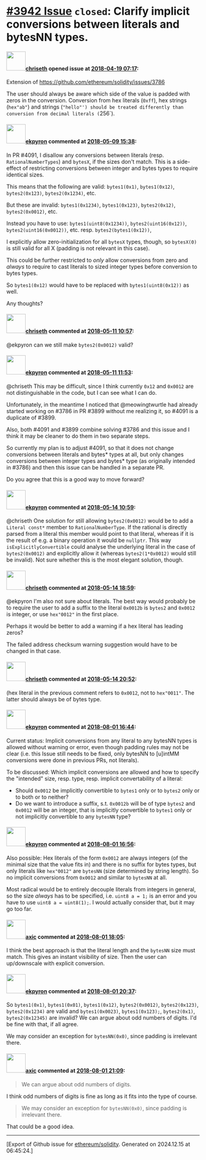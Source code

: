 # [\#3942 Issue](https://github.com/ethereum/solidity/issues/3942) `closed`: Clarify implicit conversions between literals and bytesNN types.

#### <img src="https://avatars.githubusercontent.com/u/9073706?v=4" width="50">[chriseth](https://github.com/chriseth) opened issue at [2018-04-19 07:17](https://github.com/ethereum/solidity/issues/3942):

Extension of https://github.com/ethereum/solidity/issues/3786

The user should always be aware which side of the value is padded with zeros in the conversion. Conversion from hex literals (`0xff`), hex strings (`hex"ab"`) and strings (`"hello"') should be treated differently than conversion from decimal literals (`256`).

#### <img src="https://avatars.githubusercontent.com/u/1347491?v=4" width="50">[ekpyron](https://github.com/ekpyron) commented at [2018-05-09 15:38](https://github.com/ethereum/solidity/issues/3942#issuecomment-387781941):

In PR #4091, I disallow any conversions between literals (resp. ``RationalNumberTypes``) and ``bytesX``, if the sizes don't match. This is a side-effect of restricting conversions between integer and bytes types to require identical sizes.

This means that the following are valid:
  ``bytes1(0x1)``,   ``bytes1(0x12)``,  ``bytes2(0x123)``,  ``bytes2(0x1234)``, etc.

But these are invalid:
  ``bytes1(0x1234)``,  ``bytes1(0x123)``, ``bytes2(0x12)``, ``bytes2(0x0012)``, etc.

Instead you have to use:
  ``bytes1(uint8(0x1234))``, ``bytes2(uint16(0x12))``, ``bytes2(uint16(0x0012))``, etc.
resp.
 ``bytes2(bytes1(0x12))``,


I explicitly allow zero-initialization for all ``bytesX`` types, though, so ``bytesX(0)`` is still valid for all X (padding is not relevant in this case).

This could be further restricted to *only* allow conversions from zero and *always* to require to cast literals to sized integer types before conversion to bytes types.

So ``bytes1(0x12)`` would have to be replaced with ``bytes1(uint8(0x12))`` as well.

Any thoughts?

#### <img src="https://avatars.githubusercontent.com/u/9073706?v=4" width="50">[chriseth](https://github.com/chriseth) commented at [2018-05-11 10:57](https://github.com/ethereum/solidity/issues/3942#issuecomment-388331832):

@ekpyron can we still make `bytes2(0x0012)` valid?

#### <img src="https://avatars.githubusercontent.com/u/1347491?v=4" width="50">[ekpyron](https://github.com/ekpyron) commented at [2018-05-11 11:53](https://github.com/ethereum/solidity/issues/3942#issuecomment-388342204):

@chriseth This may be difficult, since I think currently ``0x12`` and ``0x0012`` are not distinguishable in the code, but I can see what I can do.

Unfortunately, in the meantime I noticed that @meowingtwurtle had already started working on #3786 in PR #3899 without me realizing it, so #4091 is a duplicate of #3899.

Also, both #4091 and #3899 combine solving #3786 and this issue and I think it may be cleaner to do them in two separate steps.

So currently my plan is to adjust #4091, so that it does not change conversions between literals and bytes* types at all, but only changes conversions between integer types and bytes* type (as originally intended in #3786) and then this issue can be handled in a separate PR.

Do you agree that this is a good way to move forward?

#### <img src="https://avatars.githubusercontent.com/u/1347491?v=4" width="50">[ekpyron](https://github.com/ekpyron) commented at [2018-05-14 10:59](https://github.com/ethereum/solidity/issues/3942#issuecomment-388778302):

@chriseth One solution for still allowing ``bytes2(0x0012)`` would be to add a ``Literal const*`` member to ``RationalNumberType``. If the rational is directly parsed from a literal this member would point to that literal, whereas if it is the result of e.g. a binary operation it would be ``nullptr``. This way ``isExplicitlyConvertible`` could analyse the underlying literal in the case of ``bytes2(0x0012)`` and explicitly allow it (whereas ``bytes2(1*0x0012)`` would still be invalid). Not sure whether this is the most elegant solution, though.

#### <img src="https://avatars.githubusercontent.com/u/9073706?v=4" width="50">[chriseth](https://github.com/chriseth) commented at [2018-05-14 18:59](https://github.com/ethereum/solidity/issues/3942#issuecomment-388926203):

@ekpyron I'm also not sure about literals. The best way would probably be to require the user to add a suffix to the literal `0x0012b` is `bytes2` and `0x0012` is integer, or use `hex"0012"` in the first place.

Perhaps it would be better to add a warning if a hex literal has leading zeros?

The failed address checksum warning suggestion would have to be changed in that case.

#### <img src="https://avatars.githubusercontent.com/u/9073706?v=4" width="50">[chriseth](https://github.com/chriseth) commented at [2018-05-14 20:52](https://github.com/ethereum/solidity/issues/3942#issuecomment-388958909):

(hex literal in the previous comment refers to `0x0012`, not to `hex"0011"`. The latter should always be of bytes type.

#### <img src="https://avatars.githubusercontent.com/u/1347491?v=4" width="50">[ekpyron](https://github.com/ekpyron) commented at [2018-08-01 16:44](https://github.com/ethereum/solidity/issues/3942#issuecomment-409641406):

Current status:
Implicit conversions from any literal to any bytesNN types is allowed without warning or error, even though padding rules may not be clear (i.e. this Issue still needs to be fixed, only bytesNN to [u]intMM conversions were done in previous PRs, not literals).

To be discussed:
Which implicit conversions are allowed and how to specify the "intended" size, resp. type, resp. implicit convertability of a literal:
  - Should ``0x0012`` be implicitly convertible to ``bytes1`` only or to ``bytes2`` only or to both or to neither?
  - Do we want to introduce a suffix, s.t. ``0x0012b`` will be of type ``bytes2`` and ``0x0012`` will be an integer, that is implicitly convertible to ``bytes1`` only or not implicitly convertible to any ``bytesNN`` type?

#### <img src="https://avatars.githubusercontent.com/u/1347491?v=4" width="50">[ekpyron](https://github.com/ekpyron) commented at [2018-08-01 16:56](https://github.com/ethereum/solidity/issues/3942#issuecomment-409645529):

Also possible: Hex literals of the form ``0x0012`` are always integers (of the minimal size that the value fits in) and there is no suffix for bytes types, but only literals like ``hex"0012"`` are ``bytesNN`` (size determined by string length). So no implicit conversions from ``0x0012`` and similar to ``bytesNN`` at all.

Most radical would be to entirely decouple literals from integers in general, so the size *always* has to be specified, i.e. ``uint8 a = 1;`` is an error and you have to use ``uint8 a = uint8(1);``. I would actually consider that, but it may go too far.

#### <img src="https://avatars.githubusercontent.com/u/20340?v=4" width="50">[axic](https://github.com/axic) commented at [2018-08-01 18:05](https://github.com/ethereum/solidity/issues/3942#issuecomment-409667709):

I think the best approach is that the literal length and the `bytesNN` size must match. This gives an instant visibility of size. Then the user can up/downscale with explicit conversion.

#### <img src="https://avatars.githubusercontent.com/u/1347491?v=4" width="50">[ekpyron](https://github.com/ekpyron) commented at [2018-08-01 20:37](https://github.com/ethereum/solidity/issues/3942#issuecomment-409714018):

So ``bytes1(0x1)``, ``bytes1(0x01)``, ``bytes1(0x12)``, ``bytes2(0x0012)``, ``bytes2(0x123)``, ``bytes2(0x1234)`` are valid and ``bytes1(0x0023)``, ``bytes1(0x123);``, ``bytes2(0x1)``, ``bytes2(0x12345)`` are invalid?
We can argue about odd numbers of digits.
I'd be fine with that, if all agree.

We may consider an exception for ``bytesNN(0x0)``, since padding is irrelevant there.

#### <img src="https://avatars.githubusercontent.com/u/20340?v=4" width="50">[axic](https://github.com/axic) commented at [2018-08-01 21:09](https://github.com/ethereum/solidity/issues/3942#issuecomment-409724178):

> We can argue about odd numbers of digits.

I think odd numbers of digits is fine as long as it fits into the type of course.

> We may consider an exception for `bytesNN(0x0)`, since padding is irrelevant there.

That could be a good idea.


-------------------------------------------------------------------------------



[Export of Github issue for [ethereum/solidity](https://github.com/ethereum/solidity). Generated on 2024.12.15 at 06:45:24.]
